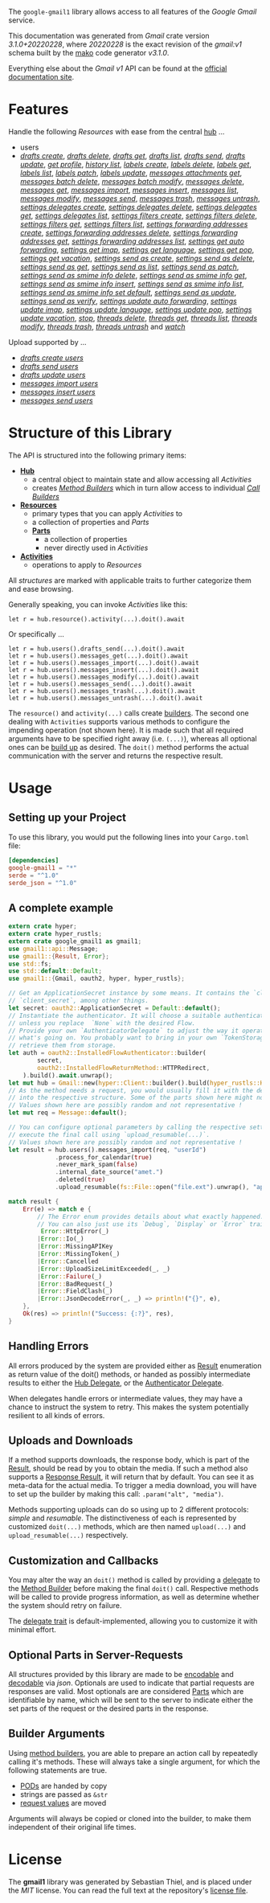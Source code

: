 <!---
DO NOT EDIT !
This file was generated automatically from 'src/mako/api/README.md.mako'
DO NOT EDIT !
-->
The `google-gmail1` library allows access to all features of the *Google Gmail* service.

This documentation was generated from *Gmail* crate version *3.1.0+20220228*, where *20220228* is the exact revision of the *gmail:v1* schema built by the [mako](http://www.makotemplates.org/) code generator *v3.1.0*.

Everything else about the *Gmail* *v1* API can be found at the
[official documentation site](https://developers.google.com/gmail/api/).
# Features

Handle the following *Resources* with ease from the central [hub](https://docs.rs/google-gmail1/3.1.0+20220228/google_gmail1/Gmail) ... 

* users
 * [*drafts create*](https://docs.rs/google-gmail1/3.1.0+20220228/google_gmail1/api::UserDraftCreateCall), [*drafts delete*](https://docs.rs/google-gmail1/3.1.0+20220228/google_gmail1/api::UserDraftDeleteCall), [*drafts get*](https://docs.rs/google-gmail1/3.1.0+20220228/google_gmail1/api::UserDraftGetCall), [*drafts list*](https://docs.rs/google-gmail1/3.1.0+20220228/google_gmail1/api::UserDraftListCall), [*drafts send*](https://docs.rs/google-gmail1/3.1.0+20220228/google_gmail1/api::UserDraftSendCall), [*drafts update*](https://docs.rs/google-gmail1/3.1.0+20220228/google_gmail1/api::UserDraftUpdateCall), [*get profile*](https://docs.rs/google-gmail1/3.1.0+20220228/google_gmail1/api::UserGetProfileCall), [*history list*](https://docs.rs/google-gmail1/3.1.0+20220228/google_gmail1/api::UserHistoryListCall), [*labels create*](https://docs.rs/google-gmail1/3.1.0+20220228/google_gmail1/api::UserLabelCreateCall), [*labels delete*](https://docs.rs/google-gmail1/3.1.0+20220228/google_gmail1/api::UserLabelDeleteCall), [*labels get*](https://docs.rs/google-gmail1/3.1.0+20220228/google_gmail1/api::UserLabelGetCall), [*labels list*](https://docs.rs/google-gmail1/3.1.0+20220228/google_gmail1/api::UserLabelListCall), [*labels patch*](https://docs.rs/google-gmail1/3.1.0+20220228/google_gmail1/api::UserLabelPatchCall), [*labels update*](https://docs.rs/google-gmail1/3.1.0+20220228/google_gmail1/api::UserLabelUpdateCall), [*messages attachments get*](https://docs.rs/google-gmail1/3.1.0+20220228/google_gmail1/api::UserMessageAttachmentGetCall), [*messages batch delete*](https://docs.rs/google-gmail1/3.1.0+20220228/google_gmail1/api::UserMessageBatchDeleteCall), [*messages batch modify*](https://docs.rs/google-gmail1/3.1.0+20220228/google_gmail1/api::UserMessageBatchModifyCall), [*messages delete*](https://docs.rs/google-gmail1/3.1.0+20220228/google_gmail1/api::UserMessageDeleteCall), [*messages get*](https://docs.rs/google-gmail1/3.1.0+20220228/google_gmail1/api::UserMessageGetCall), [*messages import*](https://docs.rs/google-gmail1/3.1.0+20220228/google_gmail1/api::UserMessageImportCall), [*messages insert*](https://docs.rs/google-gmail1/3.1.0+20220228/google_gmail1/api::UserMessageInsertCall), [*messages list*](https://docs.rs/google-gmail1/3.1.0+20220228/google_gmail1/api::UserMessageListCall), [*messages modify*](https://docs.rs/google-gmail1/3.1.0+20220228/google_gmail1/api::UserMessageModifyCall), [*messages send*](https://docs.rs/google-gmail1/3.1.0+20220228/google_gmail1/api::UserMessageSendCall), [*messages trash*](https://docs.rs/google-gmail1/3.1.0+20220228/google_gmail1/api::UserMessageTrashCall), [*messages untrash*](https://docs.rs/google-gmail1/3.1.0+20220228/google_gmail1/api::UserMessageUntrashCall), [*settings delegates create*](https://docs.rs/google-gmail1/3.1.0+20220228/google_gmail1/api::UserSettingDelegateCreateCall), [*settings delegates delete*](https://docs.rs/google-gmail1/3.1.0+20220228/google_gmail1/api::UserSettingDelegateDeleteCall), [*settings delegates get*](https://docs.rs/google-gmail1/3.1.0+20220228/google_gmail1/api::UserSettingDelegateGetCall), [*settings delegates list*](https://docs.rs/google-gmail1/3.1.0+20220228/google_gmail1/api::UserSettingDelegateListCall), [*settings filters create*](https://docs.rs/google-gmail1/3.1.0+20220228/google_gmail1/api::UserSettingFilterCreateCall), [*settings filters delete*](https://docs.rs/google-gmail1/3.1.0+20220228/google_gmail1/api::UserSettingFilterDeleteCall), [*settings filters get*](https://docs.rs/google-gmail1/3.1.0+20220228/google_gmail1/api::UserSettingFilterGetCall), [*settings filters list*](https://docs.rs/google-gmail1/3.1.0+20220228/google_gmail1/api::UserSettingFilterListCall), [*settings forwarding addresses create*](https://docs.rs/google-gmail1/3.1.0+20220228/google_gmail1/api::UserSettingForwardingAddresseCreateCall), [*settings forwarding addresses delete*](https://docs.rs/google-gmail1/3.1.0+20220228/google_gmail1/api::UserSettingForwardingAddresseDeleteCall), [*settings forwarding addresses get*](https://docs.rs/google-gmail1/3.1.0+20220228/google_gmail1/api::UserSettingForwardingAddresseGetCall), [*settings forwarding addresses list*](https://docs.rs/google-gmail1/3.1.0+20220228/google_gmail1/api::UserSettingForwardingAddresseListCall), [*settings get auto forwarding*](https://docs.rs/google-gmail1/3.1.0+20220228/google_gmail1/api::UserSettingGetAutoForwardingCall), [*settings get imap*](https://docs.rs/google-gmail1/3.1.0+20220228/google_gmail1/api::UserSettingGetImapCall), [*settings get language*](https://docs.rs/google-gmail1/3.1.0+20220228/google_gmail1/api::UserSettingGetLanguageCall), [*settings get pop*](https://docs.rs/google-gmail1/3.1.0+20220228/google_gmail1/api::UserSettingGetPopCall), [*settings get vacation*](https://docs.rs/google-gmail1/3.1.0+20220228/google_gmail1/api::UserSettingGetVacationCall), [*settings send as create*](https://docs.rs/google-gmail1/3.1.0+20220228/google_gmail1/api::UserSettingSendACreateCall), [*settings send as delete*](https://docs.rs/google-gmail1/3.1.0+20220228/google_gmail1/api::UserSettingSendADeleteCall), [*settings send as get*](https://docs.rs/google-gmail1/3.1.0+20220228/google_gmail1/api::UserSettingSendAGetCall), [*settings send as list*](https://docs.rs/google-gmail1/3.1.0+20220228/google_gmail1/api::UserSettingSendAListCall), [*settings send as patch*](https://docs.rs/google-gmail1/3.1.0+20220228/google_gmail1/api::UserSettingSendAPatchCall), [*settings send as smime info delete*](https://docs.rs/google-gmail1/3.1.0+20220228/google_gmail1/api::UserSettingSendASmimeInfoDeleteCall), [*settings send as smime info get*](https://docs.rs/google-gmail1/3.1.0+20220228/google_gmail1/api::UserSettingSendASmimeInfoGetCall), [*settings send as smime info insert*](https://docs.rs/google-gmail1/3.1.0+20220228/google_gmail1/api::UserSettingSendASmimeInfoInsertCall), [*settings send as smime info list*](https://docs.rs/google-gmail1/3.1.0+20220228/google_gmail1/api::UserSettingSendASmimeInfoListCall), [*settings send as smime info set default*](https://docs.rs/google-gmail1/3.1.0+20220228/google_gmail1/api::UserSettingSendASmimeInfoSetDefaultCall), [*settings send as update*](https://docs.rs/google-gmail1/3.1.0+20220228/google_gmail1/api::UserSettingSendAUpdateCall), [*settings send as verify*](https://docs.rs/google-gmail1/3.1.0+20220228/google_gmail1/api::UserSettingSendAVerifyCall), [*settings update auto forwarding*](https://docs.rs/google-gmail1/3.1.0+20220228/google_gmail1/api::UserSettingUpdateAutoForwardingCall), [*settings update imap*](https://docs.rs/google-gmail1/3.1.0+20220228/google_gmail1/api::UserSettingUpdateImapCall), [*settings update language*](https://docs.rs/google-gmail1/3.1.0+20220228/google_gmail1/api::UserSettingUpdateLanguageCall), [*settings update pop*](https://docs.rs/google-gmail1/3.1.0+20220228/google_gmail1/api::UserSettingUpdatePopCall), [*settings update vacation*](https://docs.rs/google-gmail1/3.1.0+20220228/google_gmail1/api::UserSettingUpdateVacationCall), [*stop*](https://docs.rs/google-gmail1/3.1.0+20220228/google_gmail1/api::UserStopCall), [*threads delete*](https://docs.rs/google-gmail1/3.1.0+20220228/google_gmail1/api::UserThreadDeleteCall), [*threads get*](https://docs.rs/google-gmail1/3.1.0+20220228/google_gmail1/api::UserThreadGetCall), [*threads list*](https://docs.rs/google-gmail1/3.1.0+20220228/google_gmail1/api::UserThreadListCall), [*threads modify*](https://docs.rs/google-gmail1/3.1.0+20220228/google_gmail1/api::UserThreadModifyCall), [*threads trash*](https://docs.rs/google-gmail1/3.1.0+20220228/google_gmail1/api::UserThreadTrashCall), [*threads untrash*](https://docs.rs/google-gmail1/3.1.0+20220228/google_gmail1/api::UserThreadUntrashCall) and [*watch*](https://docs.rs/google-gmail1/3.1.0+20220228/google_gmail1/api::UserWatchCall)


Upload supported by ...

* [*drafts create users*](https://docs.rs/google-gmail1/3.1.0+20220228/google_gmail1/api::UserDraftCreateCall)
* [*drafts send users*](https://docs.rs/google-gmail1/3.1.0+20220228/google_gmail1/api::UserDraftSendCall)
* [*drafts update users*](https://docs.rs/google-gmail1/3.1.0+20220228/google_gmail1/api::UserDraftUpdateCall)
* [*messages import users*](https://docs.rs/google-gmail1/3.1.0+20220228/google_gmail1/api::UserMessageImportCall)
* [*messages insert users*](https://docs.rs/google-gmail1/3.1.0+20220228/google_gmail1/api::UserMessageInsertCall)
* [*messages send users*](https://docs.rs/google-gmail1/3.1.0+20220228/google_gmail1/api::UserMessageSendCall)



# Structure of this Library

The API is structured into the following primary items:

* **[Hub](https://docs.rs/google-gmail1/3.1.0+20220228/google_gmail1/Gmail)**
    * a central object to maintain state and allow accessing all *Activities*
    * creates [*Method Builders*](https://docs.rs/google-gmail1/3.1.0+20220228/google_gmail1/client::MethodsBuilder) which in turn
      allow access to individual [*Call Builders*](https://docs.rs/google-gmail1/3.1.0+20220228/google_gmail1/client::CallBuilder)
* **[Resources](https://docs.rs/google-gmail1/3.1.0+20220228/google_gmail1/client::Resource)**
    * primary types that you can apply *Activities* to
    * a collection of properties and *Parts*
    * **[Parts](https://docs.rs/google-gmail1/3.1.0+20220228/google_gmail1/client::Part)**
        * a collection of properties
        * never directly used in *Activities*
* **[Activities](https://docs.rs/google-gmail1/3.1.0+20220228/google_gmail1/client::CallBuilder)**
    * operations to apply to *Resources*

All *structures* are marked with applicable traits to further categorize them and ease browsing.

Generally speaking, you can invoke *Activities* like this:

```Rust,ignore
let r = hub.resource().activity(...).doit().await
```

Or specifically ...

```ignore
let r = hub.users().drafts_send(...).doit().await
let r = hub.users().messages_get(...).doit().await
let r = hub.users().messages_import(...).doit().await
let r = hub.users().messages_insert(...).doit().await
let r = hub.users().messages_modify(...).doit().await
let r = hub.users().messages_send(...).doit().await
let r = hub.users().messages_trash(...).doit().await
let r = hub.users().messages_untrash(...).doit().await
```

The `resource()` and `activity(...)` calls create [builders][builder-pattern]. The second one dealing with `Activities` 
supports various methods to configure the impending operation (not shown here). It is made such that all required arguments have to be 
specified right away (i.e. `(...)`), whereas all optional ones can be [build up][builder-pattern] as desired.
The `doit()` method performs the actual communication with the server and returns the respective result.

# Usage

## Setting up your Project

To use this library, you would put the following lines into your `Cargo.toml` file:

```toml
[dependencies]
google-gmail1 = "*"
serde = "^1.0"
serde_json = "^1.0"
```

## A complete example

```Rust
extern crate hyper;
extern crate hyper_rustls;
extern crate google_gmail1 as gmail1;
use gmail1::api::Message;
use gmail1::{Result, Error};
use std::fs;
use std::default::Default;
use gmail1::{Gmail, oauth2, hyper, hyper_rustls};

// Get an ApplicationSecret instance by some means. It contains the `client_id` and 
// `client_secret`, among other things.
let secret: oauth2::ApplicationSecret = Default::default();
// Instantiate the authenticator. It will choose a suitable authentication flow for you, 
// unless you replace  `None` with the desired Flow.
// Provide your own `AuthenticatorDelegate` to adjust the way it operates and get feedback about 
// what's going on. You probably want to bring in your own `TokenStorage` to persist tokens and
// retrieve them from storage.
let auth = oauth2::InstalledFlowAuthenticator::builder(
        secret,
        oauth2::InstalledFlowReturnMethod::HTTPRedirect,
    ).build().await.unwrap();
let mut hub = Gmail::new(hyper::Client::builder().build(hyper_rustls::HttpsConnector::with_native_roots().https_or_http().enable_http1().enable_http2().build()), auth);
// As the method needs a request, you would usually fill it with the desired information
// into the respective structure. Some of the parts shown here might not be applicable !
// Values shown here are possibly random and not representative !
let mut req = Message::default();

// You can configure optional parameters by calling the respective setters at will, and
// execute the final call using `upload_resumable(...)`.
// Values shown here are possibly random and not representative !
let result = hub.users().messages_import(req, "userId")
             .process_for_calendar(true)
             .never_mark_spam(false)
             .internal_date_source("amet.")
             .deleted(true)
             .upload_resumable(fs::File::open("file.ext").unwrap(), "application/octet-stream".parse().unwrap()).await;

match result {
    Err(e) => match e {
        // The Error enum provides details about what exactly happened.
        // You can also just use its `Debug`, `Display` or `Error` traits
         Error::HttpError(_)
        |Error::Io(_)
        |Error::MissingAPIKey
        |Error::MissingToken(_)
        |Error::Cancelled
        |Error::UploadSizeLimitExceeded(_, _)
        |Error::Failure(_)
        |Error::BadRequest(_)
        |Error::FieldClash(_)
        |Error::JsonDecodeError(_, _) => println!("{}", e),
    },
    Ok(res) => println!("Success: {:?}", res),
}

```
## Handling Errors

All errors produced by the system are provided either as [Result](https://docs.rs/google-gmail1/3.1.0+20220228/google_gmail1/client::Result) enumeration as return value of
the doit() methods, or handed as possibly intermediate results to either the 
[Hub Delegate](https://docs.rs/google-gmail1/3.1.0+20220228/google_gmail1/client::Delegate), or the [Authenticator Delegate](https://docs.rs/yup-oauth2/*/yup_oauth2/trait.AuthenticatorDelegate.html).

When delegates handle errors or intermediate values, they may have a chance to instruct the system to retry. This 
makes the system potentially resilient to all kinds of errors.

## Uploads and Downloads
If a method supports downloads, the response body, which is part of the [Result](https://docs.rs/google-gmail1/3.1.0+20220228/google_gmail1/client::Result), should be
read by you to obtain the media.
If such a method also supports a [Response Result](https://docs.rs/google-gmail1/3.1.0+20220228/google_gmail1/client::ResponseResult), it will return that by default.
You can see it as meta-data for the actual media. To trigger a media download, you will have to set up the builder by making
this call: `.param("alt", "media")`.

Methods supporting uploads can do so using up to 2 different protocols: 
*simple* and *resumable*. The distinctiveness of each is represented by customized 
`doit(...)` methods, which are then named `upload(...)` and `upload_resumable(...)` respectively.

## Customization and Callbacks

You may alter the way an `doit()` method is called by providing a [delegate](https://docs.rs/google-gmail1/3.1.0+20220228/google_gmail1/client::Delegate) to the 
[Method Builder](https://docs.rs/google-gmail1/3.1.0+20220228/google_gmail1/client::CallBuilder) before making the final `doit()` call. 
Respective methods will be called to provide progress information, as well as determine whether the system should 
retry on failure.

The [delegate trait](https://docs.rs/google-gmail1/3.1.0+20220228/google_gmail1/client::Delegate) is default-implemented, allowing you to customize it with minimal effort.

## Optional Parts in Server-Requests

All structures provided by this library are made to be [encodable](https://docs.rs/google-gmail1/3.1.0+20220228/google_gmail1/client::RequestValue) and 
[decodable](https://docs.rs/google-gmail1/3.1.0+20220228/google_gmail1/client::ResponseResult) via *json*. Optionals are used to indicate that partial requests are responses 
are valid.
Most optionals are are considered [Parts](https://docs.rs/google-gmail1/3.1.0+20220228/google_gmail1/client::Part) which are identifiable by name, which will be sent to 
the server to indicate either the set parts of the request or the desired parts in the response.

## Builder Arguments

Using [method builders](https://docs.rs/google-gmail1/3.1.0+20220228/google_gmail1/client::CallBuilder), you are able to prepare an action call by repeatedly calling it's methods.
These will always take a single argument, for which the following statements are true.

* [PODs][wiki-pod] are handed by copy
* strings are passed as `&str`
* [request values](https://docs.rs/google-gmail1/3.1.0+20220228/google_gmail1/client::RequestValue) are moved

Arguments will always be copied or cloned into the builder, to make them independent of their original life times.

[wiki-pod]: http://en.wikipedia.org/wiki/Plain_old_data_structure
[builder-pattern]: http://en.wikipedia.org/wiki/Builder_pattern
[google-go-api]: https://github.com/google/google-api-go-client

# License
The **gmail1** library was generated by Sebastian Thiel, and is placed 
under the *MIT* license.
You can read the full text at the repository's [license file][repo-license].

[repo-license]: https://github.com/Byron/google-apis-rsblob/main/LICENSE.md

